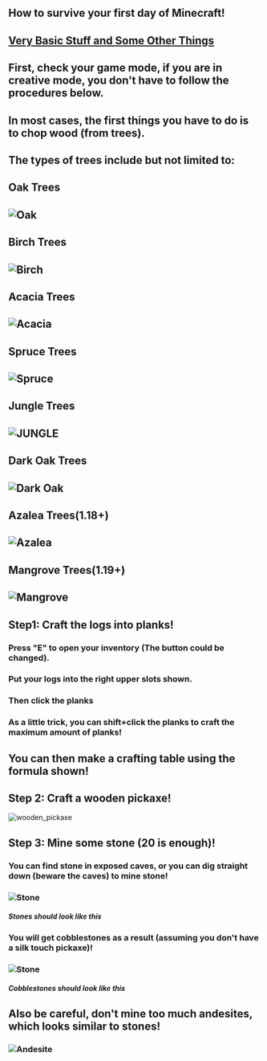 ## How to survive your first day of Minecraft!
## [Very Basic Stuff and Some Other Things](https://minecraft.fandom.com/wiki/Tutorials/Beginner%27s_guide)
## First, check your game mode, if you are in creative mode, you don't have to follow the procedures below. 
## In most cases, the first things you have to do is to chop wood (from trees).
## The types of trees include but not limited to:
## Oak Trees
## ![Oak](https://henrypersonalweb.github.io/blog/minecraft/first-day/oak_tree.webp)
## Birch Trees
## ![Birch](https://henrypersonalweb.github.io/blog/minecraft/first-day/birch_tree.webp)
## Acacia Trees
## ![Acacia](https://henrypersonalweb.github.io/blog/minecraft/first-day/acacia_tree.webp)
## Spruce Trees
## ![Spruce](https://henrypersonalweb.github.io/blog/minecraft/first-day/spruce_tree.webp)
## Jungle Trees
## ![JUNGLE](https://henrypersonalweb.github.io/blog/minecraft/first-day/jungle_tree.webp)
## Dark Oak Trees
## ![Dark Oak](https://henrypersonalweb.github.io/blog/minecraft/first-day/dark_oak_tree.webp)
## Azalea Trees(1.18+)
## ![Azalea](https://henrypersonalweb.github.io/blog/minecraft/first-day/azalea_tree.webp)
## Mangrove Trees(1.19+)
## ![Mangrove](https://henrypersonalweb.github.io/blog/minecraft/first-day/mangrove_tree.webp)
## Step1: Craft the logs into planks!
### Press "E" to open your inventory (The button could be changed).
### Put your logs into the right upper slots shown. 
### Then click the planks
### As a little trick, you can shift+click the planks to craft the maximum amount of planks!
## You can then make a crafting table using the formula shown!
## Step 2: Craft a wooden pickaxe!
![wooden_pickaxe](https://henrypersonalweb.github.io/blog/minecraft/first-day/wooden_pickaxe.png)
## Step 3: Mine some stone (20 is enough)!
### You can find stone in exposed caves, or you can dig straight down (beware the caves)  to mine stone!
### ![Stone](https://henrypersonalweb.github.io/blog/minecraft/first-day/stone.webp)
##### Stones should look like this
### You will get cobblestones as a result (assuming you don't have a silk touch pickaxe)!
### ![Stone](https://henrypersonalweb.github.io/blog/minecraft/first-day/cobblestone.webp)
##### Cobblestones should look like this
## Also be careful, don't mine too much andesites, which looks similar to stones!
### ![Andesite](https://henrypersonalweb.github.io/blog/minecraft/first-day/andesite.webp)
#####

